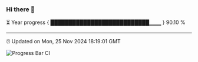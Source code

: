 ### Hi there 👋

⏳ Year progress { ███████████████████████████▁▁▁ } 90.10 %

---

⏰ Updated on Mon, 25 Nov 2024 18:19:01 GMT

![Progress Bar CI](https://github.com/liununu/liununu/workflows/Progress%20Bar%20CI/badge.svg)
